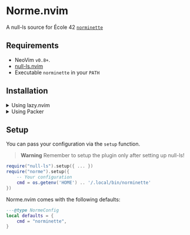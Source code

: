 # Norme.nvim
A null-ls source for École 42 [`norminette`](https://github.com/42School/norminette)

## Requirements
- NeoVim `v0.8+`.
- [null-ls.nvim](https://github.com/jose-elias-alvarez/null-ls.nvim)
- Executable `norminette` in your `PATH`


## Installation

<details><summary>Using lazy.nvim</summary>
Norme.nvim LazySpec:

```lua
local spec = {
	"vinicius507/norme.nvim",
	dependencies = { "jose-elias-alvarez/null-ls.nvim" }
}
```
</details>

<details><summary>Using Packer</summary>
```lua
use({
	"vinicius507/norme.nvim",
	requires = { "jose-elias-alvarez/null-ls.nvim" }
})
```
</details>

## Setup
You can pass your configuration via the `setup` function.

> **Warning**
> Remember to setup the plugin only after setting up null-ls!

```lua
require("null-ls").setup({ ... })
require("norme").setup({
	-- Your configuration
	cmd = os.getenv('HOME') .. '/.local/bin/norminette'
})
```

Norme.nvim comes with the following defaults:

```lua
---@type NormeConfig
local defaults = {
	cmd = "norminette",
}
```
